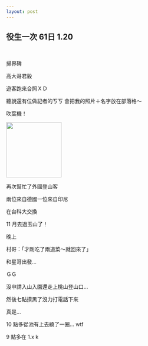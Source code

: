 ```yaml
---
layout: post
---
```


役生一次 61日 1.20
---

<br>

掃界碑

高大哥君毅

遊客跑來合照ＸＤ

聽說還有位做記者的ㄎㄎ 會把我的照片＋名字放在部落格～

吹葉機！

<img src="{{site.url}}/img/2015-01-14/heavy1.png" height="150px">

再次幫忙了外國登山客

兩位來自德國一位來自印尼

在台科大交換

11 月去過玉山了！



晚上

村哥：「才剛吃了兩道菜～就回來了」

和星哥出發...

ＧＧ

沒申請入山入園還走上桃山登山口...

然後七點摸黑了沒力打電話下來

真是...

10 點多從池有上去繞了一圈... wtf

9 點多在 1.x k



<br>
